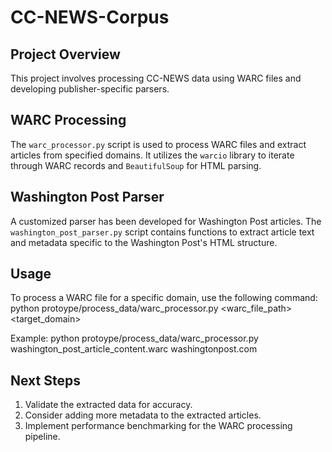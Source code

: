 # CC-NEWS-Corpus

## Project Overview
This project involves processing CC-NEWS data using WARC files and developing publisher-specific parsers.

## WARC Processing
The `warc_processor.py` script is used to process WARC files and extract articles from specified domains. It utilizes the `warcio` library to iterate through WARC records and `BeautifulSoup` for HTML parsing.

## Washington Post Parser
A customized parser has been developed for Washington Post articles. The `washington_post_parser.py` script contains functions to extract article text and metadata specific to the Washington Post's HTML structure.

## Usage
To process a WARC file for a specific domain, use the following command:
python protoype/process_data/warc_processor.py <warc_file_path> <target_domain>

Example:
python protoype/process_data/warc_processor.py washington_post_article_content.warc washingtonpost.com

## Next Steps
1. Validate the extracted data for accuracy.
2. Consider adding more metadata to the extracted articles.
3. Implement performance benchmarking for the WARC processing pipeline.
